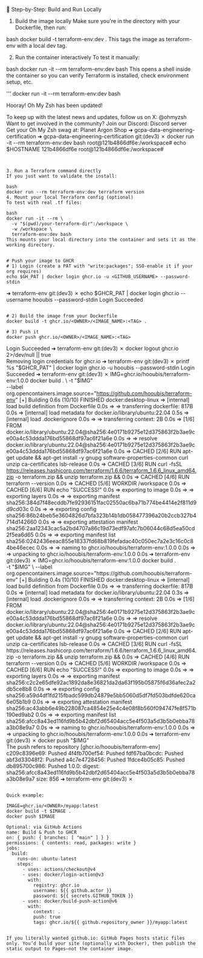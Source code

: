 🧪 Step-by-Step: Build and Run Locally
1. Build the image locally
Make sure you're in the directory with your Dockerfile, then run:

bash
docker build -t terraform-env:dev .
This tags the image as terraform-env with a local dev tag.

2. Run the container interactively
To test it manually:

bash
docker run -it --rm terraform-env:dev bash
This opens a shell inside the container so you can verify Terraform is installed, check environment setup, etc.




'''
docker run -it --rm terraform-env:dev bash

Hooray! Oh My Zsh has been updated!

To keep up with the latest news and updates, follow us on X: @ohmyzsh
Want to get involved in the community? Join our Discord: Discord server
Get your Oh My Zsh swag at: Planet Argon Shop
➜  gcpa-data-engineering-certification 
➜  gcpa-data-engineering-certification git:(dev3) ✗ docker run -it --rm terraform-env:dev bash
root@121b4866df6e:/workspace# echo $HOSTNAME
121b4866df6e
root@121b4866df6e:/workspace#       
```


3. Run a Terraform command directly
If you just want to validate the install:

bash
docker run --rm terraform-env:dev terraform version
4. Mount your local Terraform config (optional)
To test with real .tf files:

bash
docker run -it --rm \
  -v "$(pwd)/your-terraform-dir":/workspace \
  -w /workspace \
  terraform-env:dev bash
This mounts your local directory into the container and sets it as the working directory.


# Push your image to GHCR
# 1) Login (create a PAT with "write:packages"; SSO-enable it if your org requires)
echo $GH_PAT | docker login ghcr.io -u <GITHUB_USERNAME> --password-stdin

```
➜  terraform-env git:(dev3) ✗ echo $GHCR_PAT | docker login ghcr.io --username hooubis --password-stdin
Login Succeeded
```

# 2) Build the image from your Dockerfile
docker build -t ghcr.io/<OWNER>/<IMAGE_NAME>:<TAG> .

# 3) Push it
docker push ghcr.io/<OWNER>/<IMAGE_NAME>:<TAG>

```
Login Succeeded
➜  terraform-env git:(dev3) ✗ docker logout ghcr.io 2>/dev/null || true                              
Removing login credentials for ghcr.io
➜  terraform-env git:(dev3) ✗ printf %s "$GHCR_PAT" | docker login ghcr.io -u hooubis --password-stdin
Login Succeeded
➜  terraform-env git:(dev3) ✗ IMG=ghcr.io/hooubis/terraform-env:1.0.0                                  
docker build . \
  -t "$IMG" \
  --label org.opencontainers.image.source="https://github.com/hooubis/terraform-env"
[+] Building 0.6s (10/10) FINISHED                                                                                                                    docker:desktop-linux
 => [internal] load build definition from Dockerfile                                                                                                                  0.0s
 => => transferring dockerfile: 817B                                                                                                                                  0.0s
 => [internal] load metadata for docker.io/library/ubuntu:22.04                                                                                                       0.5s
 => [internal] load .dockerignore                                                                                                                                     0.0s
 => => transferring context: 2B                                                                                                                                       0.0s
 => [1/6] FROM docker.io/library/ubuntu:22.04@sha256:4e0171b9275e12d375863f2b3ae9ce00a4c53ddda176bd55868df97ac6f21a6e                                                 0.0s
 => => resolve docker.io/library/ubuntu:22.04@sha256:4e0171b9275e12d375863f2b3ae9ce00a4c53ddda176bd55868df97ac6f21a6e                                                 0.0s
 => CACHED [2/6] RUN apt-get update && apt-get install -y     gnupg     software-properties-common     curl     unzip     ca-certificates     lsb-release             0.0s
 => CACHED [3/6] RUN curl -fsSL https://releases.hashicorp.com/terraform/1.6.6/terraform_1.6.6_linux_amd64.zip     -o terraform.zip &&     unzip terraform.zip &&     0.0s
 => CACHED [4/6] RUN terraform --version                                                                                                                              0.0s
 => CACHED [5/6] WORKDIR /workspace                                                                                                                                   0.0s
 => CACHED [6/6] RUN echo "SUCCESS!"                                                                                                                                  0.0s
 => exporting to image                                                                                                                                                0.0s
 => => exporting layers                                                                                                                                               0.0s
 => => exporting manifest sha256:384d7f48ecddb7fe92936151fac02550ac6ba71b774be4414e2f811d9d9cd03c                                                                     0.0s
 => => exporting config sha256:86b24beb5e3604826d7bfa323b14b1db058477396a20b2ccb327b4714d142660                                                                       0.0s
 => => exporting attestation manifest sha256:2aa12343cac5a2bd4707a86c19d73edf97afc7b06044c68d5ea50cd2f5ea6d65                                                         0.0s
 => => exporting manifest list sha256:0242436eeac855e18337fd68b819fefadac40c050ec7a2e3c16c0c84be46ecec                                                                0.0s
 => => naming to ghcr.io/hooubis/terraform-env:1.0.0                                                                                                                   0.0s
 => => unpacking to ghcr.io/hooubis/terraform-env:1.0.0                                                                                                                0.0s
➜  terraform-env git:(dev3) ✗ IMG=ghcr.io/hooubis/terraform-env:1.0.0
docker build . \
  -t "$IMG" \
  --label org.opencontainers.image.source="https://github.com/hooubis/terraform-env"
[+] Building 0.4s (10/10) FINISHED                                                                                                                    docker:desktop-linux
 => [internal] load build definition from Dockerfile                                                                                                                  0.0s
 => => transferring dockerfile: 817B                                                                                                                                  0.0s
 => [internal] load metadata for docker.io/library/ubuntu:22.04                                                                                                       0.3s
 => [internal] load .dockerignore                                                                                                                                     0.0s
 => => transferring context: 2B                                                                                                                                       0.0s
 => [1/6] FROM docker.io/library/ubuntu:22.04@sha256:4e0171b9275e12d375863f2b3ae9ce00a4c53ddda176bd55868df97ac6f21a6e                                                 0.0s
 => => resolve docker.io/library/ubuntu:22.04@sha256:4e0171b9275e12d375863f2b3ae9ce00a4c53ddda176bd55868df97ac6f21a6e                                                 0.0s
 => CACHED [2/6] RUN apt-get update && apt-get install -y     gnupg     software-properties-common     curl     unzip     ca-certificates     lsb-release             0.0s
 => CACHED [3/6] RUN curl -fsSL https://releases.hashicorp.com/terraform/1.6.6/terraform_1.6.6_linux_amd64.zip     -o terraform.zip &&     unzip terraform.zip &&     0.0s
 => CACHED [4/6] RUN terraform --version                                                                                                                              0.0s
 => CACHED [5/6] WORKDIR /workspace                                                                                                                                   0.0s
 => CACHED [6/6] RUN echo "SUCCESS!"                                                                                                                                  0.0s
 => exporting to image                                                                                                                                                0.0s
 => => exporting layers                                                                                                                                               0.0s
 => => exporting manifest sha256:c2c2e65dfe92ac1892da8e36821da2da63f195b05875f6d36afec2a2db5ce8b8                                                                     0.0s
 => => exporting config sha256:a59d4df1fd215fbadc599db24879e5bb5060d5df7fd503bdfde620ca6e05b1b9                                                                       0.0s
 => => exporting attestation manifest sha256:ac43abb6e49b228087ca4854e25e4c4e08f8b560f094747fe8f571b190ed9ab2                                                         0.0s
 => => exporting manifest list sha256:afcc8a43ed116fd9b5b42dbf2d65404acc5e4f503a5d3b5b0ebba78a3b08e9a7                                                                0.0s
 => => naming to ghcr.io/hooubis/terraform-env:1.0.0                                                                                                                  0.0s
 => => unpacking to ghcr.io/hooubis/terraform-env:1.0.0                                                                                                               0.0s
➜  terraform-env git:(dev3) ✗ docker push "$IMG"                                                      
The push refers to repository [ghcr.io/hooubis/terraform-env]
c209c8396e69: Pushed 
4f4fb700ef54: Pushed 
fdf67ba0bcdc: Pushed 
abf3d33048f2: Pushed 
a4c7e4728456: Pushed 
1fdce4b05c85: Pushed 
db895700c986: Pushed 
1.0.0: digest: sha256:afcc8a43ed116fd9b5b42dbf2d65404acc5e4f503a5d3b5b0ebba78a3b08e9a7 size: 856
➜  terraform-env git:(dev3) ✗ 
```

Quick example:

IMAGE=ghcr.io/<OWNER>/myapp:latest
docker build -t $IMAGE .
docker push $IMAGE

Optional: via GitHub Actions
name: Build & Push to GHCR
on: { push: { branches: [ "main" ] } }
permissions: { contents: read, packages: write }
jobs:
  build:
    runs-on: ubuntu-latest
    steps:
      - uses: actions/checkout@v4
      - uses: docker/login-action@v3
        with:
          registry: ghcr.io
          username: ${{ github.actor }}
          password: ${{ secrets.GITHUB_TOKEN }}
      - uses: docker/build-push-action@v6
        with:
          context: .
          push: true
          tags: ghcr.io/${{ github.repository_owner }}/myapp:latest


If you literally wanted github.io: GitHub Pages hosts static files only. You’d build your site (optionally with Docker), then publish the static output to Pages—not the container image.